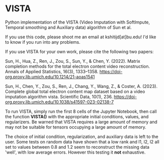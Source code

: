 # VISTA
Python implementation of the VISTA (Video Imputation with SoftImpute, Temporal smoothing and Auxiliary data) algorithm of Sun et al.

If you use this code, please shoot me an email at kshitijd[at]bu.edu! I'd like to know if you run into any problems.

If you use VISTA for your own work, please cite the following two papers:

Sun, H., Hua, Z., Ren, J., Zou, S., Sun, Y., & Chen, Y. (2022). Matrix completion methods for the total electron content video reconstruction. Annals of Applied Statistics, 16(3), 1333–1358. https://doi-org.proxy.lib.umich.edu/10.1214/21-aoas1541

Sun, H., Chen, Y., Zou, S., Ren, J., Chang, Y., Wang, Z., & Coster, A. (2023). Complete global total electron content map dataset based on a video imputation algorithm vista. Scientific Data, 10(1), 236. https://doi-org.proxy.lib.umich.edu/10.1038/s41597-023-02138-7


To run VISTA, simply run the first 8 cells of the Jupyter Notebook, then call the function **VISTA()** with the appropriate initial conditions, values, and regularizers. Be warned that VISTA requires a large amount of memory and may not be suitable for tensors occupying a large amount of memory. 

The choice of initial condition, regularization, and auxiliary data is left to the user. Some tests on random data have shown that a low rank and l1, l2, l2 all set to values between 0.8 and 1.2 seem to reconstruct the missing data 'well', with low average errors. However this testing it **not** exhaustive.
